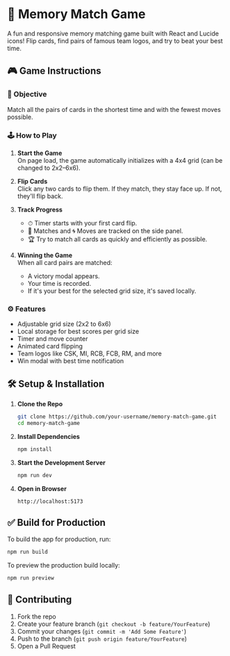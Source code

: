 # 🧠 Memory Match Game

A fun and responsive memory matching game built with React and Lucide icons! Flip cards, find pairs of famous team logos, and try to beat your best time.

## 🎮 Game Instructions

### 🧩 Objective

Match all the pairs of cards in the shortest time and with the fewest moves possible.

### 🕹️ How to Play

1. **Start the Game**  
   On page load, the game automatically initializes with a 4x4 grid (can be changed to 2x2–6x6).

2. **Flip Cards**  
   Click any two cards to flip them. If they match, they stay face up. If not, they'll flip back.

3. **Track Progress**

   - ⏱ Timer starts with your first card flip.
   - 🎯 Matches and 🌀 Moves are tracked on the side panel.
   - 🏆 Try to match all cards as quickly and efficiently as possible.

4. **Winning the Game**  
   When all card pairs are matched:
   - A victory modal appears.
   - Your time is recorded.
   - If it's your best for the selected grid size, it's saved locally.

### ⚙️ Features

- Adjustable grid size (2x2 to 6x6)
- Local storage for best scores per grid size
- Timer and move counter
- Animated card flipping
- Team logos like CSK, MI, RCB, FCB, RM, and more
- Win modal with best time notification

## 🛠️ Setup & Installation

1. **Clone the Repo**

   ```bash
   git clone https://github.com/your-username/memory-match-game.git
   cd memory-match-game
   ```

2. **Install Dependencies**

   ```bash
   npm install
   ```

3. **Start the Development Server**

   ```bash
   npm run dev
   ```

4. **Open in Browser**
   ```
   http://localhost:5173
   ```

## ✅ Build for Production

To build the app for production, run:

```bash
npm run build
```

To preview the production build locally:

```bash
npm run preview
```

## 🤝 Contributing

1. Fork the repo
2. Create your feature branch (`git checkout -b feature/YourFeature`)
3. Commit your changes (`git commit -m 'Add Some Feature'`)
4. Push to the branch (`git push origin feature/YourFeature`)
5. Open a Pull Request

